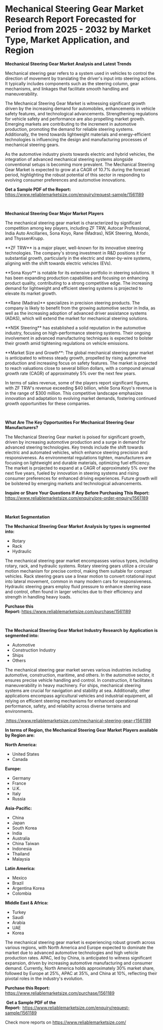<p><h1>Mechanical Steering Gear Market Research Report Forecasted for Period from 2025 -  2032 by Market Type, Market Application, and Region</h1></p><p><strong>Mechanical Steering Gear Market Analysis and Latest Trends</strong></p>
<p><p>Mechanical steering gear refers to a system used in vehicles to control the direction of movement by translating the driver's input into steering actions. It typically includes components such as the steering column, gear mechanisms, and linkages that facilitate smooth handling and maneuverability. </p><p>The Mechanical Steering Gear Market is witnessing significant growth driven by the increasing demand for automobiles, enhancements in vehicle safety features, and technological advancements. Strengthening regulations for vehicle safety and performance are also propelling market growth. Emerging markets are contributing to the increment in automotive production, promoting the demand for reliable steering systems. Additionally, the trend towards lightweight materials and energy-efficient technologies is influencing the design and manufacturing processes of mechanical steering gears.</p><p>As the automotive industry pivots towards electric and hybrid vehicles, the integration of advanced mechanical steering systems alongside conventional setups is becoming more prevalent. The Mechanical Steering Gear Market is expected to grow at a CAGR of 10.7% during the forecast period, highlighting the robust potential of this sector in responding to evolving consumer preferences and automotive innovations.</p></p>
<p><strong>Get a Sample PDF of the Report:&nbsp;</strong> <a href="https://www.reliablemarketsize.com/enquiry/request-sample/1561189?utm_campaign=2477&utm_medium=2&utm_source=Github&utm_content=ia&utm_term=16022025&utm_id=mechanical-steering-gear">https://www.reliablemarketsize.com/enquiry/request-sample/1561189</a></p>
<p>&nbsp;</p>
<p><strong>Mechanical Steering Gear Major Market Players</strong></p>
<p><p>The mechanical steering gear market is characterized by significant competition among key players, including ZF TRW, Autocar Professional, India Auto Ancillaries, Sona Koyo, Rane (Madras), NSK Steering, Mondo, and ThyssenKrupp. </p><p>**ZF TRW** is a major player, well-known for its innovative steering technologies. The company's strong investment in R&D positions it for substantial growth, particularly in the electric and steer-by-wire systems, aligning with the shift towards electric vehicles (EVs). </p><p>**Sona Koyo** is notable for its extensive portfolio in steering solutions. It has been expanding production capabilities and focusing on enhancing product quality, contributing to a strong competitive edge. The increasing demand for lightweight and efficient steering systems is projected to elevate its market growth.</p><p>**Rane (Madras)** specializes in precision steering products. The company is likely to benefit from the growing automotive sector in India, as well as the increasing adoption of advanced driver assistance systems (ADAS), which will extend the market for mechanical steering solutions.</p><p>**NSK Steering** has established a solid reputation in the automotive industry, focusing on high-performance steering systems. Their ongoing involvement in advanced manufacturing techniques is expected to bolster their growth amid tightening regulations on vehicle emissions.</p><p>**Market Size and Growth**: The global mechanical steering gear market is anticipated to witness steady growth, propelled by rising automotive production and increasing focus on safety features. The market is projected to reach valuations close to several billion dollars, with a compound annual growth rate (CAGR) of approximately 5% over the next few years.</p><p>In terms of sales revenue, some of the players report significant figures, with ZF TRW's revenue exceeding $40 billion, while Sona Koyo's revenue is in the range of $300 million. This competitive landscape emphasizes innovation and adaptation to evolving market demands, fostering continued growth opportunities for these companies.</p></p>
<p>&nbsp;</p>
<p><strong>What Are The Key Opportunities For Mechanical Steering Gear Manufacturers?</strong></p>
<p><p>The Mechanical Steering Gear market is poised for significant growth, driven by increasing automotive production and a surge in demand for advanced steering technologies. Key trends include the shift towards electric and automated vehicles, which enhance steering precision and responsiveness. As environmental regulations tighten, manufacturers are focusing on lightweight and durable materials, optimizing fuel efficiency. The market is projected to expand at a CAGR of approximately 5% over the next five years, fueled by innovation in steering systems and rising consumer preferences for enhanced driving experiences. Future growth will be bolstered by emerging markets and technological advancements.</p></p>
<p><strong>Inquire or Share Your Questions If Any Before Purchasing This Report:</strong> <a href="https://www.reliablemarketsize.com/enquiry/pre-order-enquiry/1561189?utm_campaign=2477&utm_medium=2&utm_source=Github&utm_content=ia&utm_term=16022025&utm_id=mechanical-steering-gear">https://www.reliablemarketsize.com/enquiry/pre-order-enquiry/1561189</a></p>
<p>&nbsp;</p>
<p><strong>Market Segmentation</strong></p>
<p><strong>The Mechanical Steering Gear Market Analysis by types is segmented into:</strong></p>
<p><ul><li>Rotary</li><li>Rack</li><li>Hydraulic</li></ul></p>
<p><p>The mechanical steering gear market encompasses various types, including rotary, rack, and hydraulic systems. Rotary steering gears utilize a circular motion mechanism for precise control, making them suitable for compact vehicles. Rack steering gears use a linear motion to convert rotational input into lateral movement, common in many modern cars for responsiveness. Hydraulic steering gears employ fluid pressure to enhance steering ease and control, often found in larger vehicles due to their efficiency and strength in handling heavy loads.</p></p>
<p><strong>Purchase this Report:&nbsp;</strong><a href="https://www.reliablemarketsize.com/purchase/1561189?utm_campaign=2477&utm_medium=2&utm_source=Github&utm_content=ia&utm_term=16022025&utm_id=mechanical-steering-gear">https://www.reliablemarketsize.com/purchase/1561189</a></p>
<p>&nbsp;</p>
<p><strong>The Mechanical Steering Gear Market Industry Research by Application is segmented into:</strong></p>
<p><ul><li>Automotive</li><li>Construction Industry</li><li>Ships</li><li>Others</li></ul></p>
<p><p>The mechanical steering gear market serves various industries including automotive, construction, maritime, and others. In the automotive sector, it ensures precise vehicle handling and control. In construction, it facilitates maneuverability in heavy machinery. For ships, mechanical steering systems are crucial for navigation and stability at sea. Additionally, other applications encompass agricultural vehicles and industrial equipment, all relying on efficient steering mechanisms for enhanced operational performance, safety, and reliability across diverse terrains and environments.</p></p>
<p><a href="https://www.reliablemarketsize.com/mechanical-steering-gear-r1561189?utm_campaign=2477&utm_medium=2&utm_source=Github&utm_content=ia&utm_term=16022025&utm_id=mechanical-steering-gear">&nbsp;https://www.reliablemarketsize.com/mechanical-steering-gear-r1561189</a></p>
<p><strong>In terms of Region, the Mechanical Steering Gear Market Players available by Region are:</strong></p>
<p>
    <p> <strong> North America: </strong>
        <ul>
            <li>United States</li>
            <li>Canada</li>
        </ul>
        </p> 
    <p> <strong> Europe: </strong>
        <ul>
            <li>Germany</li>
            <li>France</li>
            <li>U.K.</li>
            <li>Italy</li>
            <li>Russia</li>
        </ul>
        </p> 
    <p> <strong> Asia-Pacific: </strong>
        <ul>
            <li>China</li>
            <li>Japan</li>
            <li>South Korea</li>
            <li>India</li>
            <li>Australia</li>
            <li>China Taiwan</li>
            <li>Indonesia</li>
            <li>Thailand</li>
            <li>Malaysia</li>
        </ul>
        </p> 
    <p> <strong> Latin America: </strong>
        <ul>
            <li>Mexico</li>
            <li>Brazil</li>
            <li>Argentina Korea</li>
            <li>Colombia</li>
        </ul>
        </p> 
    <p> <strong> Middle East & Africa: </strong>
        <ul>
            <li>Turkey</li>
            <li>Saudi</li>
            <li>Arabia</li>
            <li>UAE</li>
            <li>Korea</li>
        </ul>
    </p>
    </p>
<p><p>The mechanical steering gear market is experiencing robust growth across various regions, with North America and Europe expected to dominate the market due to advanced automotive technologies and high vehicle production rates. APAC, led by China, is anticipated to witness significant expansion, driven by increasing automotive manufacturing and consumer demand. Currently, North America holds approximately 30% market share, followed by Europe at 25%, APAC at 35%, and China at 10%, reflecting their pivotal roles in the industry's evolution.</p></p>
<p><strong>Purchase this Report: </strong><a href="https://www.reliablemarketsize.com/purchase/1561189?utm_campaign=2477&utm_medium=2&utm_source=Github&utm_content=ia&utm_term=16022025&utm_id=mechanical-steering-gear">https://www.reliablemarketsize.com/purchase/1561189</a></p>
<p>&nbsp;<strong>Get a Sample PDF of the Report:&nbsp;&nbsp;</strong><a href="https://www.reliablemarketsize.com/enquiry/request-sample/1561189?utm_campaign=2477&utm_medium=2&utm_source=Github&utm_content=ia&utm_term=16022025&utm_id=mechanical-steering-gear">https://www.reliablemarketsize.com/enquiry/request-sample/1561189</a></p>
<p><strong></strong></p>
<p>Check more reports on <a href="https://www.reliablemarketsize.com/?utm_campaign=2477&utm_medium=2&utm_source=Github&utm_content=ia&utm_term=16022025&utm_id=mechanical-steering-gear">https://www.reliablemarketsize.com/</a></p>